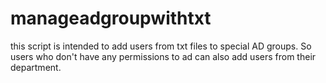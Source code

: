 # manageadgroupwithtxt
this script is intended to add users from txt files to special AD groups. So users who don't have any permissions to ad can also add users from their department.

